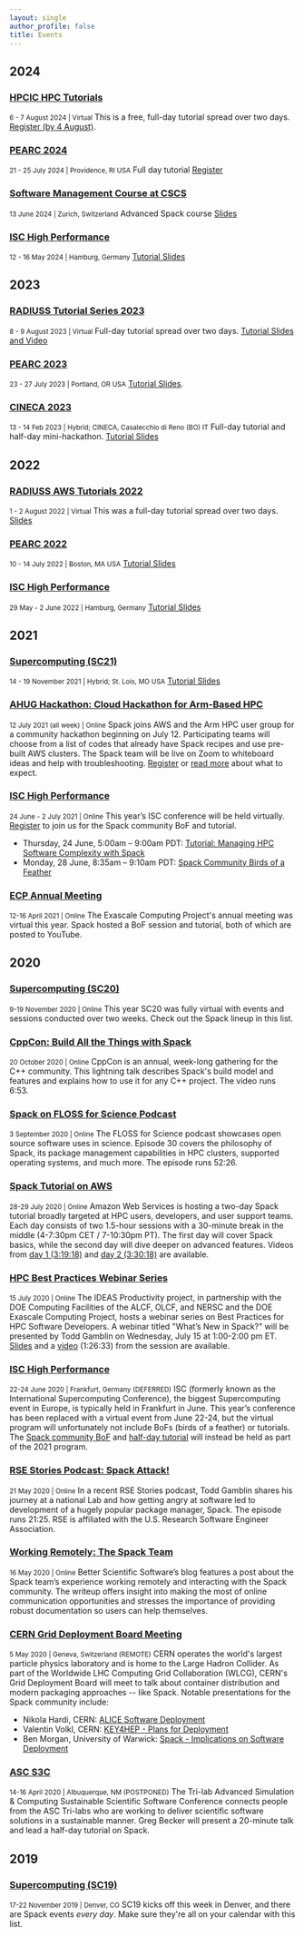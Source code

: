 ```yaml
---
layout: single
author_profile: false
title: Events
---
```


## 2024

### [HPCIC HPC Tutorials](https://hpcic.llnl.gov/tutorials/2024-hpc-tutorials)
<small class="pull-right">6 - 7 August 2024 | Virtual</small>
This is a free, full-day tutorial spread over two days. [Register (by 4 August)](https://llnlfed.webex.com/webappng/sites/llnlfed/webinar/webinarSeries/register/f0f129eba81946dc8a30552fc657ee94).

### [PEARC 2024](https://pearc.acm.org/pearc24/workshops-and-tutorials/)
<small class="pull-right">21 - 25 July 2024 | Providence, RI USA</small>
Full day tutorial [Register](https://web.cvent.com/event/f318e73c-2230-432a-a044-b75625020543/summary)

### [Software Management Course at CSCS](https://www.cscs.ch)
<small class="pull-right">13 June 2024 | Zurich, Switzerland</small>
Advanced Spack course [Slides](https://spack.github.io/spack-cscs2024/)

### [ISC High Performance](https://www.isc-hpc.com/)
<small class="pull-right">12 - 16 May 2024 | Hamburg, Germany</small>
[Tutorial Slides](https://spack-tutorial.readthedocs.io/en/isc24/)

## 2023

### [RADIUSS Tutorial Series 2023](https://aws.amazon.com/blogs/hpc/call-for-participation-radiuss-tutorial-series-2023/)
<small class="pull-right">8 - 9 August 2023 | Virtual</small>
Full-day tutorial spread over two days. [Tutorial Slides and Video](https://spack-tutorial.readthedocs.io/en/radiuss23/)

### [PEARC 2023](https://pearc.acm.org)
<small class="pull-right">23 - 27 July 2023 | Portland, OR USA</small>
[Tutorial Slides](https://spack-tutorial.readthedocs.io/en/pearc23/).

### [CINECA 2023](https://www.max-centre.eu/events/cineca-admires-event-spack)
<small class="pull-right">13 - 14 Feb 2023 | Hybrid; CINECA, Casalecchio di Reno (BO) IT</small>
Full-day tutorial and half-day mini-hackathon. [Tutorial Slides](https://spack-tutorial.readthedocs.io/en/cineca23/)

## 2022

### [RADIUSS AWS Tutorials 2022](https://software.llnl.gov/radiuss/event/2022/07/07/radiuss-on-aws/)
<small class="pull-right">1 - 2 August 2022 | Virtual</small>
This was a full-day tutorial spread over two days. [Slides](https://spack-tutorial.readthedocs.io/en/radiuss22/)

### [PEARC 2022](https://pearc.acm.org)
<small class="pull-right">10 - 14 July 2022 | Boston, MA USA</small>
[Tutorial Slides](https://spack-tutorial.readthedocs.io/en/pearc22/)

### [ISC High Performance](https://www.isc-hpc.com/)
<small class="pull-right">29 May - 2 June 2022 | Hamburg, Germany</small>
[Tutorial Slides](https://spack-tutorial.readthedocs.io/en/isc22/)

## 2021

### [Supercomputing (SC21)](https://sc21.supercomputing.org/index.html)
<small class="pull-right">14 - 19 November 2021 | Hybrid; St. Lois, MO USA</small>
[Tutorial Slides](https://spack-tutorial.readthedocs.io/en/sc21/)

### [AHUG Hackathon: Cloud Hackathon for Arm-Based HPC](https://a-hug.org/hackathons/aws-hackathon/)
<small class="pull-right">12 July 2021 (all week) | Online</small>
Spack joins AWS and the Arm HPC user group for a community hackathon beginning on July 12. Participating teams will choose from a list of codes that already have Spack recipes and use pre-built AWS clusters. The Spack team will be live on Zoom to whiteboard ideas and help with troubleshooting. [Register](https://docs.google.com/forms/d/e/1FAIpQLScQ5Kq3pNgtZVJrKdLQHTOp2xKu0ILyzlgmoGB6pdFZ62uyfg/viewform) or [read more](https://aws.amazon.com/blogs/hpc/aws-arm-hpc-hackathon-2021/) about what to expect.

### [ISC High Performance](https://www.isc-hpc.com/)
<small class="pull-right">24 June - 2 July 2021 | Online</small>
This year’s ISC conference will be held virtually. [Register](https://www.isc-hpc.com/registration-2021.html) to join us for the Spack community BoF and tutorial.

* Thursday, 24 June, 5:00am – 9:00am PDT: [Tutorial: Managing HPC Software Complexity with Spack](https://app.swapcard.com/widget/event/isc-high-performance-2021-digital/planning/UGxhbm5pbmdfNDUzNTE3)
* Monday, 28 June, 8:35am – 9:10am PDT: [Spack Community Birds of a Feather](https://app.swapcard.com/widget/event/isc-high-performance-2021-digital/planning/UGxhbm5pbmdfNDQ0Njgz)

### [ECP Annual Meeting](/ecp-annual-meeting-videos-now-available/)
<small class="pull-right">12-16 April 2021 | Online</small>
The Exascale Computing Project's annual meeting was virtual this year. Spack hosted a BoF session and tutorial, both of which are posted to YouTube.

## 2020

### [Supercomputing (SC20)](/spack-at-sc20/)
<small class="pull-right">9-19 November 2020 | Online</small>
This year SC20 was fully virtual with events and sessions conducted over two weeks. Check out the Spack lineup in this list.


### [CppCon: Build All the Things with Spack](https://youtu.be/yuhV7iKRIJU)
<small class="pull-right">20 October 2020 | Online</small>
CppCon is an annual, week-long gathering for the C++ community. This lightning talk describes Spack's build model and features and explains how to use it for any C++ project. The video runs 6:53.


### [Spack on FLOSS for Science Podcast](https://flossforscience.com/podcast/season3-epsiode-7)
<small class="pull-right">3 September 2020 | Online</small>
The FLOSS for Science podcast showcases open source software uses in science. Episode 30 covers the philosophy of Spack, its package management capabilities in HPC clusters, supported operating systems, and much more. The episode runs 52:26.


### [Spack Tutorial on AWS](https://spacktutorialonaws.splashthat.com/)
<small class="pull-right">28-29 July 2020 | Online</small>
Amazon Web Services is hosting a two-day Spack tutorial broadly targeted at HPC users, developers, and user support teams. Each day consists of two 1.5-hour sessions with a 30-minute break in the middle (4-7:30pm CET / 7-10:30pm PT). The first day will cover Spack basics, while the second day will dive deeper on advanced features. Videos from [day 1 (3:19:18)](https://www.youtube.com/watch?v=Os4k8SpZE3s) and [day 2 (3:30:18)](https://www.youtube.com/watch?v=lHTJBWisabo) are available.


### [HPC Best Practices Webinar Series](https://www.exascaleproject.org/event/what-is-new-in-spack/)
<small class="pull-right">15 July 2020 | Online</small>
The IDEAS Productivity project, in partnership with the DOE Computing Facilities of the ALCF, OLCF, and NERSC and the DOE Exascale Computing Project, hosts a webinar series on Best Practices for HPC Software Developers. A webinar titled "What’s New in Spack?" will be presented by Todd Gamblin on Wednesday, July 15 at 1:00-2:00 pm ET. [Slides](https://www.exascaleproject.org/wp-content/uploads/2020/03/ideas-whats-new-in-spack.pdf) and a [video](https://www.youtube.com/watch?v=yDRx51PyHYw) (1:26:33) from the session are available.


### [ISC High Performance](https://www.isc-hpc.com/)
<small class="pull-right">22-24 June 2020 | Frankfurt, Germany (DEFERRED)</small>
ISC (formerly known as the International Supercomputing Conference), the biggest Supercomputing event in Europe, is typically held in Frankfurt in June. This year’s conference has been replaced with a virtual event from June 22-24, but the virtual program will unfortunately not include BoFs (birds of a feather) or tutorials. The [Spack community BoF](https://www.isc-hpc.com/bof-sessions-2020.html) and [half-day tutorial](https://www.isc-hpc.com/tutorials-2020.html) will instead be held as part of the 2021 program.


### [RSE Stories Podcast: Spack Attack!](https://us-rse.org/rse-stories/2020/todd-gamblin/)
<small class="pull-right">21 May 2020 | Online</small>
In a recent RSE Stories podcast, Todd Gamblin shares his journey at a national Lab and how getting angry at software led to development of a hugely popular package manager, Spack. The episode runs 21:25. RSE is affiliated with the U.S. Research Software Engineer Association.


### [Working Remotely: The Spack Team](https://bssw.io/blog_posts/working-remotely-the-spack-team)
<small class="pull-right">16 May 2020 | Online</small>
Better Scientific Software’s blog features a post about the Spack team’s experience working remotely and interacting with the Spack community. The writeup offers insight into making the most of online communication opportunities and stresses the importance of providing robust documentation so users can help themselves.


### [CERN Grid Deployment Board Meeting](https://indico.cern.ch/event/813800/)
<small class="pull-right">5 May 2020 | Geneva, Switzerland (REMOTE)</small>
CERN operates the world's largest particle physics laboratory and is home to the Large Hadron Collider. As part of the Worldwide LHC Computing Grid Collaboration (WLCG), CERN's Grid Deployment Board will meet to talk about container distribution and modern packaging approaches -- like Spack. Notable presentations for the Spack community include:

* Nikola Hardi, CERN: [ALICE Software Deployment](https://indico.cern.ch/event/813800/contributions/3843633/attachments/2032041/3401141/alice_nhardi_hsf_wlcg_pregdb_2020.pdf)
* Valentin Volkl, CERN: [KEY4HEP - Plans for Deployment](https://indico.cern.ch/event/813800/contributions/3830176/attachments/2032023/3401149/2020-05-05-preGDB-Key4HEP1.pdf)
* Ben Morgan, University of Warwick: [Spack - Implications on Software Deployment](https://indico.cern.ch/event/813800/contributions/3830178/attachments/2031805/3400697/SpackGDBMeeting_1.pdf)

### [ASC S3C](https://s3c.sandia.gov/)
<small class="pull-right">14-16 April 2020 | Albuquerque, NM (POSTPONED)</small>
The Tri-lab Advanced Simulation & Computing Sustainable Scientific Software Conference connects people from the ASC Tri-labs who are working to deliver scientific software solutions in a sustainable manner. Greg Becker will present a 20-minute talk and lead a half-day tutorial on Spack.

## 2019

### [Supercomputing (SC19)](/spack-at-sc19/)
<small class="pull-right">17-22 November 2019 | Denver, CO</small>
SC19 kicks off this week in Denver, and there are Spack events *every day*. Make sure they're all on your calendar with this list.
